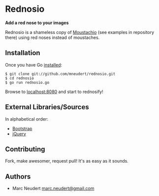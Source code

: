 # Rednosio
**Add a red nose to your images**

Rednosio is a shameless copy of
[Moustachio](http://code.google.com/p/appengine-go/)
(see examples in repository there) using red noses instead of moustaches.


## Installation

Once you have Go [installed](http://golang.org/doc/install):

    $ git clone git://github.com/mneudert/rednosio.git
    $ cd rednosio
    $ go run rednosio.go

Browse to [localhost:8080](http://localhost:8080) and start to rednosify!


## External Libraries/Sources

In alphabetical order:

- [Bootstrap](http://twitter.github.com/bootstrap/)
- [jQuery](http://jquery.com/)


## Contributing

Fork, make awesomer, request pull! It's as easy as it sounds.


## Authors

* Marc Neudert <marc.neudert@gmail.com>